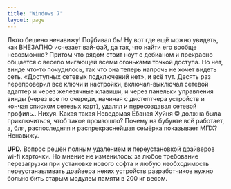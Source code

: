 ```yaml
---
title: "Windows 7"
layout: page 
---
```

Люто бешено ненавижу! Поўбивал бы! Ну вот где ещё можно увидеть, как ВНЕЗАПНО исчезает вай-фай, да так, что найти его вообще невозможно? Притом что рядом стоит ноут с дебианом и прекрасно общается с весело мигающей всеми огоньками точкой доступа. Но нет, винде что-то почудилось, так что она теперь напрочь не хочет видеть сеть. «Доступных сетевых подключений нет», и всё тут. Десять раз перепроверил все ключи и настройки, включал-выключал сетевой адаптер и через железячные клавиши, и через панельки управления винды (через все по очереди, начиная с дистептчера устройств и кончая списком сетевых карт), удалял и пересоздавал сетевой профиль‥ Нихуя. Какая такая Неведомая Ёбаная Хуйня © должна была приключиться, чтоб такое произошло? Почему на бубунте всё работает, а, бля, распоследняя и распрекраснейшая семёрка показывает МПХ? Ненавижу.

**UPD.** Вопрос решён полным удалением и переустановкой драйверов wi-fi карточки. Но мнение не изменилось: за любое требование перезагрузки при установке нового софта и любую необходимость переустанавливать драйвера неких устройств разработчиков нужно больно бить старым модулем памяти в 200 кг весом.
